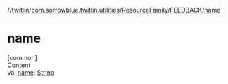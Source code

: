 //[twitlin](../../../index.md)/[com.sorrowblue.twitlin.utilities](../../index.md)/[ResourceFamily](../index.md)/[FEEDBACK](index.md)/[name](name.md)



# name  
[common]  
Content  
val [name](name.md): [String](https://kotlinlang.org/api/latest/jvm/stdlib/kotlin/-string/index.html)  



